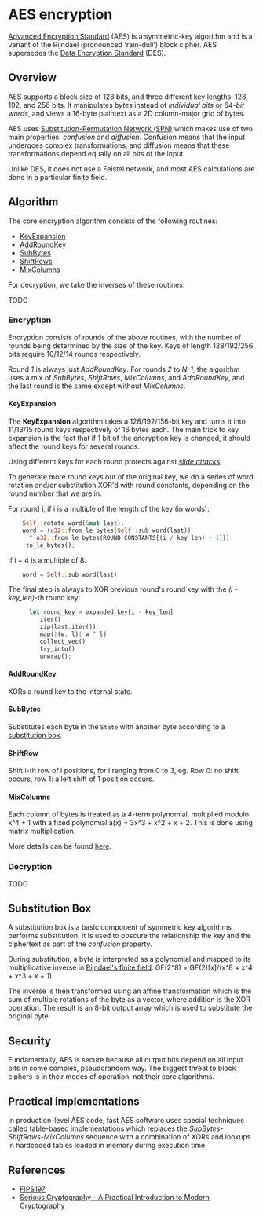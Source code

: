# AES encryption

[Advanced Encryption Standard][aes] (AES) is a symmetric-key algorithm and is a variant of the Rijndael (pronounced 'rain-dull') block cipher. AES supersedes the [Data Encryption Standard][des] (DES).

## Overview

AES supports a block size of 128 bits, and three different key lengths: 128, 192, and 256 bits. It manipulates _bytes_ instead of _individual bits_ or _64-bit words_, and views a 16-byte plaintext as a 2D column-major grid of bytes.

AES uses [Substitution-Permutation Network (SPN)][spn] which makes use of two main properties: _confusion_ and _diffusion_. Confusion means that the input undergoes complex transformations, and diffusion means that these transformations depend equally on all bits of the input.

Unlike DES, it does not use a Feistel network, and most AES calculations are done in a particular finite field.


## Algorithm 

The core encryption algorithm consists of the following routines:
- [KeyExpansion](#KeyExpansion)
- [AddRoundKey](#AddRoundKey)
- [SubBytes](#SubBytes)
- [ShiftRows](#ShiftRows)
- [MixColumns](#MixColumns)

For decryption, we take the inverses of these routines:

TODO

### Encryption

Encryption consists of rounds of the above routines, with the number of rounds being determined by the size of the key. Keys of length 128/192/256 bits require 10/12/14 rounds respectively.

Round *1* is always just *AddRoundKey*. For rounds *2* to *N-1*, the algorithm uses a mix of *SubBytes*, *ShiftRows*, *MixColumns*, and *AddRoundKey*, and the last round is the same except without *MixColumns*.

#### KeyExpansion 

The **KeyExpansion** algorithm takes a 128/192/156-bit key and turns it into 11/13/15 round keys respectively of 16 bytes each. The main trick to key expansion is the fact that if 1 bit of the encryption key is changed, it should affect the round keys for several rounds.

Using different keys for each round protects against _[slide attacks]_.

To generate more round keys out of the original key, we do a series of word rotation and/or substitution XOR'd with round constants, depending on the round number that we are in.

For round **i**, if i is a multiple of the length of the key (in words):

```rust
    Self::rotate_word(&mut last);
    word = (u32::from_le_bytes(Self::sub_word(last))
      ^ u32::from_le_bytes(ROUND_CONSTANTS[(i / key_len) - 1]))
    .to_le_bytes();
```

if i + 4 is a multiple of 8:

```rust
    word = Self::sub_word(last)
```

The final step is always to XOR previous round's round key with the *(i - key_len)*-th round key:

```rust
      let round_key = expanded_key[i - key_len]
        .iter()
        .zip(last.iter())
        .map(|(w, l)| w ^ l)
        .collect_vec()
        .try_into()
        .unwrap();
```

#### AddRoundKey

XORs a round key to the internal state.

#### SubBytes

Substitutes each byte in the `State` with another byte according to a [substitution box](#substitution-box).

#### ShiftRow

Shift i-th row of i positions, for i ranging from 0 to 3, eg. Row 0: no shift occurs, row 1: a left shift of 1 position occurs.

#### MixColumns

Each column of bytes is treated as a 4-term polynomial, multiplied modulo x^4 + 1 with a fixed polynomial
a(x) = 3x^3 + x^2 + x + 2. This is done using matrix multiplication.

More details can be found [here][mixcolumns].


### Decryption

TODO

## Substitution Box

A substitution box is a basic component of symmetric key algorithms
performs substitution. It is used to obscure the relationship
the key and the ciphertext as part of the *confusion* property.

During substitution, a byte is interpreted as a polynomial and
mapped to its multiplicative inverse in [Rijndael's finite field][Rijndael ff]: GF(2^8) = GF(2)[x]/(x^8 + x^4 + x^3 + x + 1).

The inverse
is then transformed using an affine transformation which is the sum of multiple rotations of the byte as a vector, where addition is the XOR operation. The result is an 8-bit output array which is used to substitute the original byte.

## Security

Fundamentally, AES is secure because all output bits depend on all input bits in some complex, pseudorandom way. The biggest threat to block ciphers is in their modes of operation, not their core algorithms.

## Practical implementations

In production-level AES code, fast AES software uses special techniques called table-based implementations which replaces the *SubBytes-ShiftRows-MixColumns* sequence with a combination of XORs and lookups in hardcoded tables loaded in memory during execution time.

## References 

- [FIPS197](fips197)
- [Serious Cryptography - A Practical Introduction to Modern Cryptography](seriouscrypto)

[aes]: https://en.wikipedia.org/wiki/Advanced_Encryption_Standard
[des]: ../des/README.md
[spn]: https://en.wikipedia.org/wiki/Substitution%E2%80%93permutation_network
[slide attacks]: https://en.wikipedia.org/wiki/Slide_attack
[mixcolumns]: https://en.wikipedia.org/wiki/Rijndael_MixColumns
[Rijndael ff]: https://en.wikipedia.org/wiki/Finite_field_arithmetic#Rijndael's_(AES)_finite_field
[fips197]: https://nvlpubs.nist.gov/nistpubs/FIPS/NIST.FIPS.197-upd1.pdf
[seriouscrypto]:https://nostarch.com/seriouscrypto
